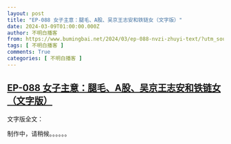 ```yaml
---
layout: post
title: "EP-088 女子主意：腿毛、A股、吴京王志安和铁链女（文字版）"
date: 2024-03-09T01:00:00.000Z
author: 不明白播客
from: https://www.bumingbai.net/2024/03/ep-088-nvzi-zhuyi-text/?utm_source=rss&utm_medium=rss&utm_campaign=ep-088-nvzi-zhuyi-text
tags: [ 不明白播客 ]
comments: True
categories: [ 不明白播客 ]
---
```

<!--1709946000000-->
[EP-088 女子主意：腿毛、A股、吴京王志安和铁链女（文字版）](https://www.bumingbai.net/2024/03/ep-088-nvzi-zhuyi-text/?utm_source=rss&utm_medium=rss&utm_campaign=ep-088-nvzi-zhuyi-text)
------

<div>
<div id="buzzsprout-player-14655730"></div><script src="https://www.buzzsprout.com/1982525/14655730-a.js?container_id=buzzsprout-player-14655730&#038;player=small" type="text/javascript" charset="utf-8"></script><p></p><p>文字版全文：</p><p>制作中，请稍候。。。。。。</p><p></p>
</div>
